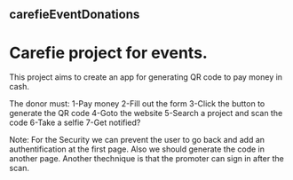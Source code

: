 ## carefieEventDonations


# Carefie project for events.

This project aims to create an app for generating QR code to pay money in cash.

The donor must:
  1-Pay money
  2-Fill out the form
  3-Click the button to generate the QR code
  4-Goto the website 
  5-Search a project and scan the code
  6-Take a selfie
  7-Get notified?

Note: For the Security we can prevent the user to go back and add an authentification at the first page. Also we should generate the code in another page.
Another thechnique is that the promoter can sign in after the scan.